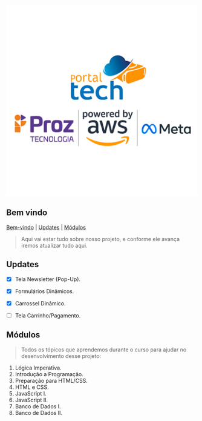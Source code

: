 ![Raíz Café](/assets/readme.png)

## Bem vindo ## 

[Bem-vindo](#bem-vindo) |
[Updates](#ultimos-updates) |
[Módulos](#modulos) 


> Aqui vai estar tudo sobre nosso projeto, e conforme ele avança iremos atualizar tudo aqui.

## Updates ##
- [x] Tela Newsletter (Pop-Up).
- [x] Formulários Dinâmicos.
- [X] Carrossel Dinâmico.
- [ ] Tela Carrinho/Pagamento.


## Módulos ##
> Todos os tópicos que aprendemos durante o curso para ajudar no desenvolvimento desse projeto:

1. Lógica Imperativa.
2. Introdução a Programação.
3. Preparação para HTML/CSS.
4. HTML e CSS.
5. JavaScript I.
6. JavaScript II.
7. Banco de Dados I.
8. Banco de Dados II.

